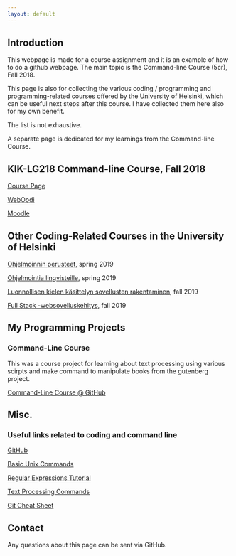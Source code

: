 ```yaml
---
layout: default
---
```


## Introduction

This webpage is made for a course assignment and it is an example of how to do a github webpage.
The main topic is the Command-line Course (5cr), Fall 2018.

This page is also for collecting the various coding / programming and programming-related courses offered by the University of Helsinki, which can be useful next steps after this course. I have collected them here also for my own benefit.

The list is not exhaustive.

A separate page is dedicated for my learnings from the Command-line Course.

## KIK-LG218 Command-line Course, Fall 2018

[Course Page](https://courses.helsinki.fi/fi/KIK-LG218/126710126)

[WebOodi](https://weboodi.helsinki.fi/hy/opettaptied.jsp?MD5avain=9206140e-d127-46f7-8ebb-f68a76a33b1f&Kieli=1&OpetTap=126710126&takaisin=omatopinn.jsp&NaytIlm=1&NaytSuor=0&NaytSuun=0&NaytHyl=0)

[Moodle](https://moodle.helsinki.fi/course/view.php?id=31101)


## Other Coding-Related Courses in the University of Helsinki

[Ohjelmoinnin perusteet](https://courses.helsinki.fi/fi/TKT10002/124961698), spring 2019

[Ohjelmointia lingvisteille](https://courses.helsinki.fi/fi/KIK-LG208/125773313), spring 2019

[Luonnollisen kielen käsittelyn sovellusten rakentaminen](https://courses.helsinki.fi/fi/kik-lg211/124794049), fall 2019

[Full Stack -websovelluskehitys](https://courses.helsinki.fi/fi/TKT21009/124960978), fall 2019

## My Programming Projects

### Command-Line Course
This was a course project for learning about text processing using various scirpts and make command to manipulate books from the gutenberg project.

[Command-Line Course @ GitHub](https://github.com/leeni/cmdline-course)

## Misc.

### Useful links related to coding and command line

[GitHub](https://github.com)

[Basic Unix Commands](https://www.tjhsst.edu/~dhyatt/superap/unixcmd.html)

[Regular Expressions Tutorial](https://www.regular-expressions.info/tutorial.html)

[Text Processing Commands](http://tldp.org/LDP/abs/html/textproc.html)

[Git Cheat Sheet](https://www.git-tower.com/blog/git-cheat-sheet)


## Contact

Any questions about this page can be sent via GitHub.
